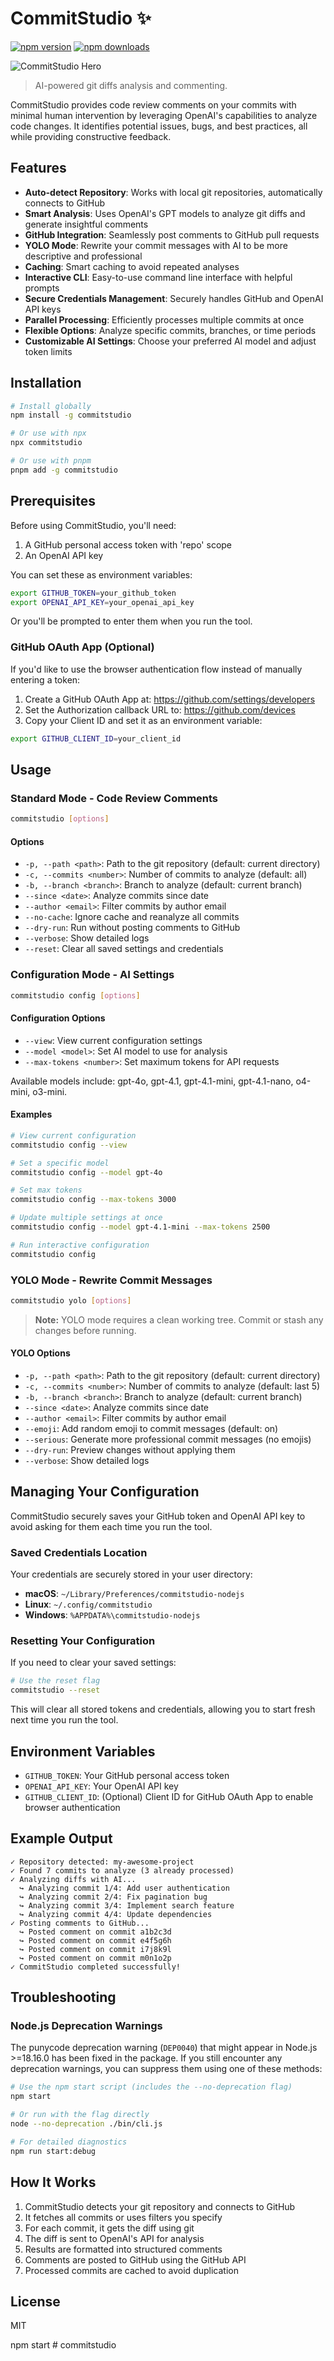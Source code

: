 # CommitStudio ✨

[![npm version](https://img.shields.io/npm/v/commitstudio.svg?style=flat-square)](https://www.npmjs.com/package/commitstudio)
[![npm downloads](https://img.shields.io/npm/dm/commitstudio.svg?style=flat-square)](https://www.npmjs.com/package/commitstudio)

![CommitStudio Hero](./assets/hero.png)

> AI-powered git diffs analysis and commenting.

CommitStudio provides code review comments on your commits with minimal human intervention by leveraging OpenAI's capabilities to analyze code changes. It identifies potential issues, bugs, and best practices, all while providing constructive feedback.

## Features

- **Auto-detect Repository**: Works with local git repositories, automatically connects to GitHub
- **Smart Analysis**: Uses OpenAI's GPT models to analyze git diffs and generate insightful comments
- **GitHub Integration**: Seamlessly post comments to GitHub pull requests
- **YOLO Mode**: Rewrite your commit messages with AI to be more descriptive and professional
- **Caching**: Smart caching to avoid repeated analyses
- **Interactive CLI**: Easy-to-use command line interface with helpful prompts
- **Secure Credentials Management**: Securely handles GitHub and OpenAI API keys
- **Parallel Processing**: Efficiently processes multiple commits at once
- **Flexible Options**: Analyze specific commits, branches, or time periods
- **Customizable AI Settings**: Choose your preferred AI model and adjust token limits

## Installation

```bash
# Install globally
npm install -g commitstudio

# Or use with npx
npx commitstudio

# Or use with pnpm
pnpm add -g commitstudio
```

## Prerequisites

Before using CommitStudio, you'll need:

1. A GitHub personal access token with 'repo' scope
2. An OpenAI API key

You can set these as environment variables:

```bash
export GITHUB_TOKEN=your_github_token
export OPENAI_API_KEY=your_openai_api_key
```

Or you'll be prompted to enter them when you run the tool.

### GitHub OAuth App (Optional)

If you'd like to use the browser authentication flow instead of manually entering a token:

1. Create a GitHub OAuth App at: https://github.com/settings/developers
2. Set the Authorization callback URL to: https://github.com/devices
3. Copy your Client ID and set it as an environment variable:

```bash
export GITHUB_CLIENT_ID=your_client_id
```

## Usage

### Standard Mode - Code Review Comments

```bash
commitstudio [options]
```

#### Options

- `-p, --path <path>`: Path to the git repository (default: current directory)
- `-c, --commits <number>`: Number of commits to analyze (default: all)
- `-b, --branch <branch>`: Branch to analyze (default: current branch)
- `--since <date>`: Analyze commits since date
- `--author <email>`: Filter commits by author email
- `--no-cache`: Ignore cache and reanalyze all commits
- `--dry-run`: Run without posting comments to GitHub
- `--verbose`: Show detailed logs
- `--reset`: Clear all saved settings and credentials

### Configuration Mode - AI Settings

```bash
commitstudio config [options]
```

#### Configuration Options

- `--view`: View current configuration settings
- `--model <model>`: Set AI model to use for analysis
- `--max-tokens <number>`: Set maximum tokens for API requests

Available models include: gpt-4o, gpt-4.1, gpt-4.1-mini, gpt-4.1-nano, o4-mini, o3-mini.

#### Examples

```bash
# View current configuration
commitstudio config --view

# Set a specific model
commitstudio config --model gpt-4o

# Set max tokens
commitstudio config --max-tokens 3000

# Update multiple settings at once
commitstudio config --model gpt-4.1-mini --max-tokens 2500

# Run interactive configuration
commitstudio config
```

### YOLO Mode - Rewrite Commit Messages

```bash
commitstudio yolo [options]
```

> **Note:** YOLO mode requires a clean working tree. Commit or stash any changes before running.

#### YOLO Options

- `-p, --path <path>`: Path to the git repository (default: current directory)
- `-c, --commits <number>`: Number of commits to analyze (default: last 5)
- `-b, --branch <branch>`: Branch to analyze (default: current branch)
- `--since <date>`: Analyze commits since date
- `--author <email>`: Filter commits by author email
- `--emoji`: Add random emoji to commit messages (default: on)
- `--serious`: Generate more professional commit messages (no emojis)
- `--dry-run`: Preview changes without applying them
- `--verbose`: Show detailed logs

## Managing Your Configuration

CommitStudio securely saves your GitHub token and OpenAI API key to avoid asking for them each time you run the tool.

### Saved Credentials Location

Your credentials are securely stored in your user directory:

- **macOS**: `~/Library/Preferences/commitstudio-nodejs`
- **Linux**: `~/.config/commitstudio`
- **Windows**: `%APPDATA%\commitstudio-nodejs`

### Resetting Your Configuration

If you need to clear your saved settings:

```bash
# Use the reset flag
commitstudio --reset
```

This will clear all stored tokens and credentials, allowing you to start fresh next time you run the tool.

## Environment Variables

- `GITHUB_TOKEN`: Your GitHub personal access token
- `OPENAI_API_KEY`: Your OpenAI API key
- `GITHUB_CLIENT_ID`: (Optional) Client ID for GitHub OAuth App to enable browser authentication

## Example Output

```
✓ Repository detected: my-awesome-project
✓ Found 7 commits to analyze (3 already processed)
✓ Analyzing diffs with AI...
  ↪ Analyzing commit 1/4: Add user authentication
  ↪ Analyzing commit 2/4: Fix pagination bug
  ↪ Analyzing commit 3/4: Implement search feature
  ↪ Analyzing commit 4/4: Update dependencies
✓ Posting comments to GitHub...
  ↪ Posted comment on commit a1b2c3d
  ↪ Posted comment on commit e4f5g6h
  ↪ Posted comment on commit i7j8k9l
  ↪ Posted comment on commit m0n1o2p
✓ CommitStudio completed successfully!
```

## Troubleshooting

### Node.js Deprecation Warnings

The punycode deprecation warning (`DEP0040`) that might appear in Node.js >=18.16.0 has been fixed in the package. If you still encounter any deprecation warnings, you can suppress them using one of these methods:

```bash
# Use the npm start script (includes the --no-deprecation flag)
npm start

# Or run with the flag directly
node --no-deprecation ./bin/cli.js

# For detailed diagnostics
npm run start:debug
```

## How It Works

1. CommitStudio detects your git repository and connects to GitHub
2. It fetches all commits or uses filters you specify
3. For each commit, it gets the diff using git
4. The diff is sent to OpenAI's API for analysis
5. Results are formatted into structured comments
6. Comments are posted to GitHub using the GitHub API
7. Processed commits are cached to avoid duplication

## License

MIT

npm start # commitstudio
